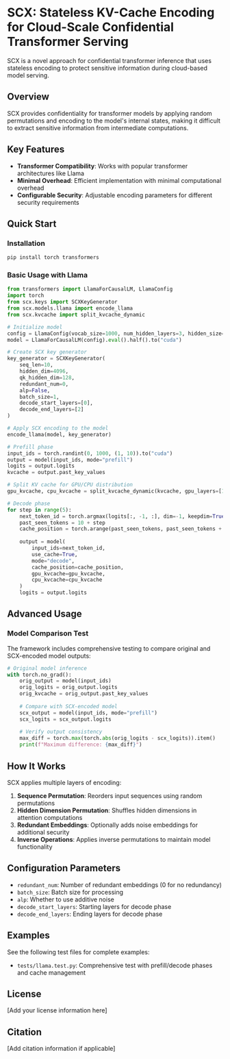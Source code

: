 # SCX: Stateless KV-Cache Encoding for Cloud-Scale Confidential Transformer Serving

SCX is a novel approach for confidential transformer inference that uses stateless encoding to protect sensitive information during cloud-based model serving.

## Overview

SCX provides confidentiality for transformer models by applying random permutations and encoding to the model's internal states, making it difficult to extract sensitive information from intermediate computations.

## Key Features

- **Transformer Compatibility**: Works with popular transformer architectures like Llama
- **Minimal Overhead**: Efficient implementation with minimal computational overhead
- **Configurable Security**: Adjustable encoding parameters for different security requirements

## Quick Start

### Installation

```bash
pip install torch transformers
```

### Basic Usage with Llama

```python
from transformers import LlamaForCausalLM, LlamaConfig
import torch
from scx.keys import SCXKeyGenerator
from scx.models.llama import encode_llama
from scx.kvcache import split_kvcache_dynamic

# Initialize model
config = LlamaConfig(vocab_size=1000, num_hidden_layers=3, hidden_size=4096)
model = LlamaForCausalLM(config).eval().half().to("cuda")

# Create SCX key generator
key_generator = SCXKeyGenerator(
    seq_len=10,
    hidden_dim=4096,
    qk_hidden_dim=128,
    redundant_num=0,
    alp=False,
    batch_size=1,
    decode_start_layers=[0],
    decode_end_layers=[2]
)

# Apply SCX encoding to the model
encode_llama(model, key_generator)

# Prefill phase
input_ids = torch.randint(0, 1000, (1, 10)).to("cuda")
output = model(input_ids, mode="prefill")
logits = output.logits
kvcache = output.past_key_values

# Split KV cache for GPU/CPU distribution
gpu_kvcache, cpu_kvcache = split_kvcache_dynamic(kvcache, gpu_layers=[1])

# Decode phase
for step in range(5):
    next_token_id = torch.argmax(logits[:, -1, :], dim=-1, keepdim=True)
    past_seen_tokens = 10 + step
    cache_position = torch.arange(past_seen_tokens, past_seen_tokens + 1, device="cuda")
    
    output = model(
        input_ids=next_token_id,
        use_cache=True,
        mode="decode",
        cache_position=cache_position,
        gpu_kvcache=gpu_kvcache,
        cpu_kvcache=cpu_kvcache
    )
    logits = output.logits
```

## Advanced Usage

### Model Comparison Test

The framework includes comprehensive testing to compare original and SCX-encoded model outputs:

```python
# Original model inference
with torch.no_grad():
    orig_output = model(input_ids)
    orig_logits = orig_output.logits
    orig_kvcache = orig_output.past_key_values
    
    # Compare with SCX-encoded model
    scx_output = model(input_ids, mode="prefill")
    scx_logits = scx_output.logits
    
    # Verify output consistency
    max_diff = torch.max(torch.abs(orig_logits - scx_logits)).item()
    print(f"Maximum difference: {max_diff}")
```
## How It Works

SCX applies multiple layers of encoding:

1. **Sequence Permutation**: Reorders input sequences using random permutations
2. **Hidden Dimension Permutation**: Shuffles hidden dimensions in attention computations
3. **Redundant Embeddings**: Optionally adds noise embeddings for additional security
4. **Inverse Operations**: Applies inverse permutations to maintain model functionality

## Configuration Parameters

- `redundant_num`: Number of redundant embeddings (0 for no redundancy)
- `batch_size`: Batch size for processing
- `alp`: Whether to use additive noise
- `decode_start_layers`: Starting layers for decode phase
- `decode_end_layers`: Ending layers for decode phase

## Examples

See the following test files for complete examples:

- `tests/llama.test.py`: Comprehensive test with prefill/decode phases and cache management

## License

[Add your license information here]

## Citation

[Add citation information if applicable]
